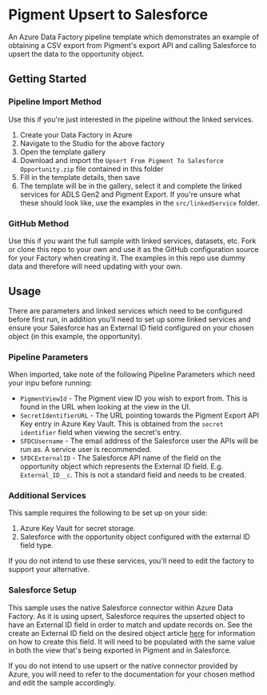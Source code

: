 # Pigment Upsert to Salesforce
An Azure Data Factory pipeline template which demonstrates an example of obtaining a CSV export from Pigment's export API and calling Salesforce to upsert the data to the opportunity object.

## Getting Started
### Pipeline Import Method
Use this if you're just interested in the pipeline without the linked services.

1. Create your Data Factory in Azure
2. Navigate to the Studio for the above factory
3. Open the template gallery 
4. Download and import the `Upsert From Pigment To Salesforce Opportunity.zip` file contained in this folder
5. Fill in the template details, then save
6. The template will be in the gallery, select it and complete the linked services for ADLS Gen2 and Pigment Export. If you're unsure what these should look like, use the examples in the `src/linkedService` folder.

### GitHub Method
Use this if you want the full sample with linked services, datasets, etc.
Fork or clone this repo to your own and use it as the GitHub configuration source for your Factory when creating it. The examples in this repo use dummy data and therefore will need updating with your own.


## Usage
There are parameters and linked services which need to be configured before first run, in addition you'll need to set up some linked services and ensure your Salesforce has an External ID field configured on your chosen object (in this example, the opportunity).

### Pipeline Parameters
When imported, take note of the following Pipeline Parameters which need your inpu before running:
* `PigmentViewId` - The Pigment view ID you wish to export from. This is found in the URL when looking at the view in the UI.
* `SecretIdentifierURL` - The URL pointing towards the Pigment Export API Key entry in Azure Key Vault. This is obtained from the `secret identifier` field when viewing the secret's entry.
* `SFDCUsername` - The email address of the Salesforce user the APIs will be run as. A service user is recommended.
* `SFDCExternalID` - The Salesforce API name of the field on the opportunity object which represents the External ID field. E.g. `External_ID__c`. This is not a standard field and needs to be created.


### Additional Services
This sample requires the following to be set up on your side:
1. Azure Key Vault for secret storage.
2. Salesforce with the opportunity object configured with the external ID field type.

If you do not intend to use these services, you'll need to edit the factory to support your alternative.

### Salesforce Setup
This sample uses the native Salesforce connector within Azure Data Factory. As it is using upsert, Salesforce requires the upserted object to have an External ID field in order to match and update records on. See the create an External ID field on the desired object article [here](https://help.salesforce.com/s/articleView?id=000383278&type=1) for information on how to create this field. It will need to be populated with the same value in both the view that's being exported in Pigment and in Salesforce.


If you do not intend to use upsert or the native connector provided by Azure, you will need to refer to the documentation for your chosen method and edit the sample accordingly.
